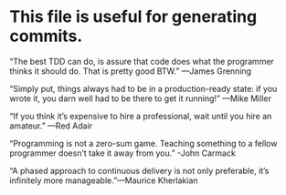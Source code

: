 # This file is useful for generating commits. 

“The best TDD can do, is assure that code does what the programmer thinks it should do. That is pretty good BTW.”
—James Grenning

“Simply put, things always had to be in a production-ready state: if you wrote it, you darn well had to be there to get it running!”
—Mike Miller

“If you think it’s expensive to hire a professional, wait until you hire an amateur.”
—Red Adair

“Programming is not a zero-sum game. Teaching something to a fellow programmer doesn’t take it away from you.”
-John Carmack

“A phased approach to continuous delivery is not only preferable, it’s infinitely more manageable.”—Maurice Kherlakian
